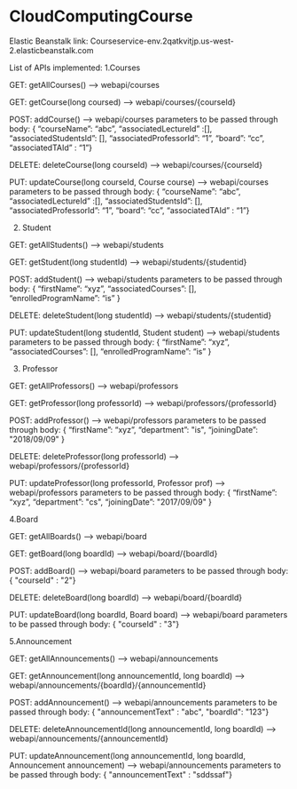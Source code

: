# CloudComputingCourse
Elastic Beanstalk link: Courseservice-env.2qatkvitjp.us-west-2.elasticbeanstalk.com 

List of APIs implemented:
1.Courses

GET: getAllCourses() --> webapi/courses

GET: getCourse(long coursed) --> webapi/courses/{courseId}

POST: addCourse() --> webapi/courses
parameters to be passed through body: { “courseName”: “abc”, “associatedLectureId” :[], “associatedStudentsId”: [], “associatedProfessorId”: “1”, “board”: “cc”, “associatedTAId” : “1”}

DELETE: deleteCourse(long courseId) --> webapi/courses/{courseId}

PUT: updateCourse(long courseId, Course course) --> webapi/courses
parameters to be passed through body: { “courseName”: “abc”, “associatedLectureId” :[], “associatedStudentsId”: [], “associatedProfessorId”: “1”, “board”: “cc”, “associatedTAId” : “1”}

2. Student

GET: getAllStudents() --> webapi/students

GET: getStudent(long studentId) --> webapi/students/{studentid}

POST: addStudent() --> webapi/students
 parameters to be passed through body: { “firstName”: “xyz”, “associatedCourses”: [], “enrolledProgramName”: “is” }

DELETE: deleteStudent(long studentId) -->  webapi/students/{studentid}

PUT: updateStudent(long studentId, Student student) --> webapi/students
parameters to be passed through body: { “firstName”: “xyz”, “associatedCourses”: [], “enrolledProgramName”: “is” }


3. Professor

GET: getAllProfessors() --> webapi/professors

GET: getProfessor(long professorId) --> webapi/professors/{professorId}

POST: addProfessor() --> webapi/professors
 parameters to be passed through body: { “firstName”: “xyz”, “department”: "is", “joiningDate”: "2018/09/09" }

DELETE: deleteProfessor(long professorId) -->  webapi/professors/{professorId}

PUT: updateProfessor(long professorId, Professor prof) --> webapi/professors
parameters to be passed through body: { “firstName”: “xyz”, “department”: "cs", “joiningDate”: "2017/09/09"  }

4.Board

GET: getAllBoards() --> webapi/board

GET: getBoard(long boardId) --> webapi/board/{boardId}

POST: addBoard() --> webapi/board
 parameters to be passed through body: { "courseId" : "2"}

DELETE: deleteBoard(long boardId) -->  webapi/board/{boardId}

PUT: updateBoard(long boardId, Board board) --> webapi/board
parameters to be passed through body: { "courseId" : "3"}

5.Announcement

GET: getAllAnnouncements() --> webapi/announcements

GET: getAnnouncement(long announcementId, long boardId) --> webapi/announcements/{boardId}/{announcementId}

POST: addAnnouncement() --> webapi/announcements
 parameters to be passed through body: { "announcementText" : "abc", "boardId": "123"}

DELETE: deleteAnnouncementId(long announcementId, long boardId) -->  webapi/announcements/{announcementId}

PUT: updateAnnouncement(long announcementId, long boardId, Announcement announcement) --> webapi/announcements
parameters to be passed through body: { "announcementText" : "sddssaf"}

